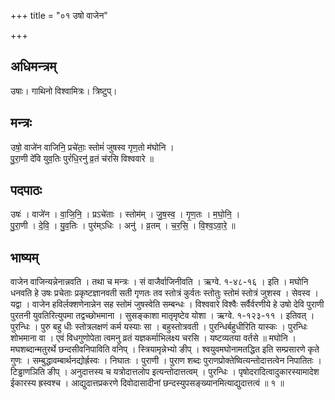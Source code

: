 +++
title = "०१ उषो वाजेन"

+++
## अधिमन्त्रम्
उषाः। गाथिनो विश्वामित्रः। त्रिष्टुप्।

## मन्त्रः
उषो॒ वाजे॑न वाजिनि॒ प्रचे॑ताः॒ स्तोमं॑ जुषस्व गृण॒तो म॑घोनि ।  
पु॒रा॒णी दे॑वि युव॒तिः पुरं॑धि॒रनु॑ व्र॒तं च॑रसि विश्ववारे ॥

## पदपाठः
उषः॑ । वाजे॑न । वा॒जि॒नि॒ । प्रऽचे॑ताः । स्तोम॑म् । जु॒ष॒स्व॒ । गृ॒ण॒तः । म॒घो॒नि॒ ।  
पु॒रा॒णी । दे॒वि॒ । यु॒व॒तिः । पुर॑म्ऽधिः । अनु॑ । व्र॒तम् । च॒र॒सि॒ । वि॒श्व॒ऽवा॒रे॒ ॥

## भाष्यम्
वाजेन वाजिन्यन्नेनान्नवति । तथा च मन्त्रः । सं वाजैर्वाजिनीवति । ऋग्वे. १-४८-१६ । इति । मघोनि धनवति हे उषः प्रचेताः प्रकृष्टज्ञानवती सती गृणतः तव स्तोत्रं कुर्वतः स्तोतुः स्तोमं स्तोत्रं जुशस्व । सेवस्व । यद्वा । वाजेन हविर्लक्शणेनान्नेन सह स्तोमं जुषस्वेति सम्बन्धः । विश्ववारे विश्वैः सर्वैर्वरणीये हे उषो देवि पुराणी पुरतनी युवतिरित्युपमा तद्वच्छोभमाना । सुसङ्काशा मातृमृष्टेव योशा । ऋग्वे. १-१२३-११ । इतिवत् । पुरन्धिः । पुरु बहु धीः स्तोत्रलक्षणं कर्म यस्याः सा । बहुस्तोत्रवती । पुरन्धिर्बहुधीरिति यास्कः । पुरन्धिः शोभमाना वा । एवं विधगुणोपेता त्वमनु व्रतं यज्ञकर्माभिलक्ष्य चरसि । यष्टव्यतया वर्तसे ॥ मघोनि । मघशब्दान्मतुरर्थे छन्दसीवनिपाविति वनिप् । स्त्रियामृन्नेभ्यो ङीप् । श्वयुवमघोनामतद्धित इति सम्प्रसारणे कृते गुणः । सम्बुद्धावम्बार्थनद्योर्ह्रस्वः । निघातः । पुराणी । पुराण शब्दः पुराणप्रोक्तेष्वित्यन्तोदात्तत्वेन निपातितः । टिड्ढाणञिति ङीप् । अनुदात्तस्य च यत्रोदात्तलोप इत्यन्तोदात्तत्वम् । पुरन्धिः । पृषोदरादित्वादुकारस्यामादेश ईकारस्य ह्रस्वश्च । आद्युदात्तप्रकरणे दिवोदासादीनां छन्दस्युपसङ्ख्यानमित्याद्युदात्तत्वं ॥ १ ॥